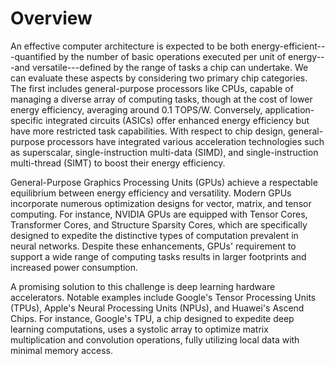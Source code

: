 # Overview

An effective computer architecture is expected to be both
energy-efficient---quantified by the number of basic operations executed
per unit of energy---and versatile---defined by the range of tasks a
chip can undertake. We can evaluate these aspects by considering two
primary chip categories. The first includes general-purpose processors
like CPUs, capable of managing a diverse array of computing tasks,
though at the cost of lower energy efficiency, averaging around 0.1
TOPS/W. Conversely, application-specific integrated circuits (ASICs)
offer enhanced energy efficiency but have more restricted task
capabilities. With respect to chip design, general-purpose processors
have integrated various acceleration technologies such as superscalar,
single-instruction multi-data (SIMD), and single-instruction
multi-thread (SIMT) to boost their energy efficiency.

General-Purpose Graphics Processing Units (GPUs) achieve a respectable
equilibrium between energy efficiency and versatility. Modern GPUs
incorporate numerous optimization designs for vector, matrix, and tensor
computing. For instance, NVIDIA GPUs are equipped with Tensor Cores,
Transformer Cores, and Structure Sparsity Cores, which are specifically
designed to expedite the distinctive types of computation prevalent in
neural networks. Despite these enhancements, GPUs' requirement to
support a wide range of computing tasks results in larger footprints and
increased power consumption.

A promising solution to this challenge is deep learning hardware
accelerators. Notable examples include Google's Tensor Processing Units
(TPUs), Apple's Neural Processing Units (NPUs), and Huawei's Ascend
Chips. For instance, Google's TPU, a chip designed to expedite deep
learning computations, uses a systolic array to optimize matrix
multiplication and convolution operations, fully utilizing local data
with minimal memory access.
